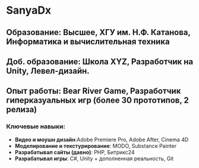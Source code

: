 # SanyaDx
## Образование: Высшее, ХГУ им. Н.Ф. Катанова, Информатика и вычислительная техника
## Доб. образование: Школа XYZ, Разработчик на Unity, Левел-дизайн.
## Опыт работы: Bear River Game, Разработчик гиперказуальных игр (более 30 прототипов, 2 релиза)
### Ключевые навыки: 
- **Видео и моушн дизайн**:Adobe Premiere Pro, Adobe After, Cinema 4D  
- **Моделирование и текстурирование**: MODO, Substance Painter 
- **Разрабатывал сайты (давно)**: PHP, Битрикс24
- **Разрабатывал игры**: С#, Unity + дополненная реальность, Git
